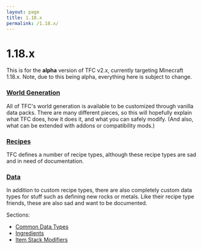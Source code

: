 ```yaml
---
layout: page
title: 1.18.x
permalink: /1.18.x/
---
```


# 1.18.x

This is for the **alpha** version of TFC v2.x, currently targeting Minecraft 1.18.x. Note, due to this being alpha, everything here is subject to change.

### [World Generation](worldgen/)

All of TFC's world generation is available to be customized through vanilla data packs. There are many different pieces, so this will hopefully explain what TFC does, how it does it, and what you can safely modify. (And also, what can be extended with addons or compatibility mods.)

### [Recipes](recipes/)

TFC defines a number of recipe types, although these recipe types are sad and in need of documentation.

### [Data](data/)

In addition to custom recipe types, there are also completely custom data types for stuff such as defining new rocks or metals. Like their recipe type friends, these are also sad and want to be documented.

Sections:

- [Common Data Types](data/common-types/)
- [Ingredients](data/ingredients/)
- [Item Stack Modifiers](data/item-stack-modifiers)

